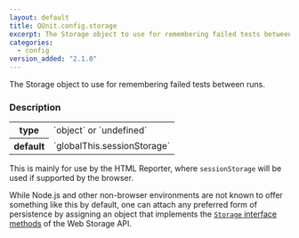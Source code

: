 ```yaml
---
layout: default
title: QUnit.config.storage
excerpt: The Storage object to use for remembering failed tests between runs.
categories:
  - config
version_added: "2.1.0"
---
```


The Storage object to use for remembering failed tests between runs.

### Description

<table>
<tr>
  <th>type</th>
  <td markdown="span">`object` or `undefined`</td>
</tr>
<tr>
  <th>default</th>
  <td markdown="span">`globalThis.sessionStorage`</td>
</tr>
</table>

This is mainly for use by the HTML Reporter, where `sessionStorage` will be used if supported by the browser.

While Node.js and other non-browser environments are not known to offer something like this by default, one can attach any preferred form of persistence by assigning an object that implements the [`Storage` interface methods](https://html.spec.whatwg.org/multipage/webstorage.html#the-storage-interface) of the Web Storage API.
